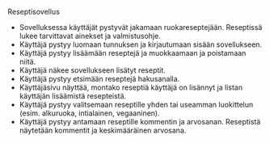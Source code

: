 Reseptisovellus
 
 - Sovelluksessa käyttäjät pystyvät jakamaan ruokareseptejään. Reseptissä lukee tarvittavat ainekset ja valmistusohje.
 - Käyttäjä pystyy luomaan tunnuksen ja kirjautumaan sisään sovellukseen.
 - Käyttäjä pystyy lisäämään reseptejä ja muokkaamaan ja poistamaan niitä.
 - Käyttäjä näkee sovellukseen lisätyt reseptit.
 - Käyttäjä pystyy etsimään reseptejä hakusanalla.
 - Käyttäjäsivu näyttää, montako reseptiä käyttäjä on lisännyt ja listan käyttäjän lisäämistä resepteistä.
 - Käyttäjä pystyy valitsemaan reseptille yhden tai useamman luokittelun (esim. alkuruoka, intialainen, vegaaninen).
 - Käyttäjä pystyy antamaan reseptille kommentin ja arvosanan. Reseptistä näytetään kommentit ja keskimääräinen arvosana.
